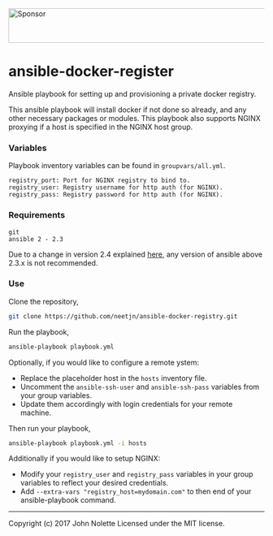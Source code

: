 <a target='_blank' rel='nofollow' href='https://app.codesponsor.io/link/ymhxqZ47jLBFuVrU2iywqLGC/neetjn/ansible-docker-registry'>
  <img alt='Sponsor' width='888' height='68' src='https://app.codesponsor.io/embed/ymhxqZ47jLBFuVrU2iywqLGC/neetjn/ansible-docker-registry.svg' />
</a>

# ansible-docker-register

Ansible playbook for setting up and provisioning a private docker registry.

This ansible playbook will install docker if not done so already, and any other necessary packages or modules. This playbook also supports NGINX proxying if a host is specified in the NGINX host group.

### Variables

Playbook inventory variables can be found in `groupvars/all.yml`.

    registry_port: Port for NGINX registry to bind to.
    registry_user: Registry username for http auth (for NGINX).
    registry_pass: Registry password for http auth (for NGINX).

### Requirements

    git
    ansible 2 - 2.3

Due to a change in version 2.4 explained [here](https://github.com/ansible/ansible/issues/31041), any version of ansible above 2.3.x is not recommended.

### Use

Clone the repository,
```bash
git clone https://github.com/neetjn/ansible-docker-registry.git
```

Run the playbook,
```bash
ansible-playbook playbook.yml
```

Optionally, if you would like to configure a remote ystem:
* Replace the placeholder host in the `hosts` inventory file.
* Uncomment the `ansible-ssh-user` and `ansible-ssh-pass` variables from your group variables.
* Update them accordingly with login credentials for your remote machine.

Then run your playbook,

```bash
ansible-playbook playbook.yml -i hosts
```

Additionally if you would like to setup NGINX:
* Modify your `registry_user` and `registry_pass` variables in your group variables to reflect your desired credentials.
* Add `--extra-vars "registry_host=mydomain.com"` to then end of your ansible-playbook command.

---

Copyright (c) 2017 John Nolette Licensed under the MIT license.
